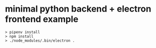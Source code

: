 minimal python backend + electron frontend example
==================================================

    > pipenv install
    > npm install
    > ./node_modules/.bin/electron .

